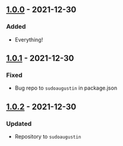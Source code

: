 ## [1.0.0](https://github.com/sudoaugustin/favecon/releases/tag/v1.0.0) - 2021-12-30
### Added
- Everything!

## [1.0.1](https://github.com/sudoaugustin/favecon/releases/tag/v1.0.1) - 2021-12-30
### Fixed
- Bug repo to `sudoaugustin` in package.json

## [1.0.2](https://github.com/sudoaugustin/favecon/releases/tag/v1.0.2) - 2021-12-30
### Updated
- Repository to `sudoaugustin`